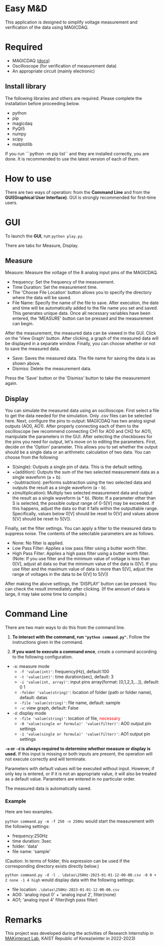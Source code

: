 # Easy M&D
This application is designed to simplify voltage measurement and verification of the data using MAGICDAQ.

# Required
- MAGICDAQ ([docs](https://magicdaq.github.io/magicdaq_docs/))
- Oscilloscope (for verification of measurement data)
- An appropriate circuit (mainly electronic)
## Install library
The following libraries and others are required. Please complete the installation before proceeding below.
- python
- pip
- magicdaq
- PyQt5
- numpy
- scipy
- matplotlib

If you run ```python -m pip list`` and they are installed correctly, you are done. It is recommended to use the latest version of each of them.

# How to use
There are two ways of operation: from the **Command Line** and from the **GUI(Graphical User Interface)**. GUI is strongly recommended for first-time users.

# GUI
To launch the **GUI**, run ``python play.py``.

There are tabs for Measure, Display.
## Measure
Measure: Measure the voltage of the 8 analog input pins of the MAGICDAQ.
- frequency: Set the frequency of the measurement.
- Time Duration: Set the measurement time.
- The 'Choose File Location' button allows you to specify the directory where the data will be saved.
- File Name: Specify the name of the file to save. After execution, the date and time will be automatically added to the file name you set and saved. This generates unique data.
Once all necessary variables have been entered, the 'MEASURE' button can be pressed and the measurement can begin.

After the measurement, the measured data can be viewed in the GUI. Click on the 'View Graph' button. After clicking, a graph of the measured data will be displayed in a separate window.
Finally, you can choose whether or not to save the measured data.
- Save: Saves the measured data. The file name for saving the data is as shown above.
- Dismiss: Delete the measurement data.

Press the 'Save' button or the 'Dismiss' button to take the measurement again.

## Display
You can simulate the measured data using an oscilloscope.
First select a file to get the data needed for the simulation. Only .csv files can be selected here.
Next, configure the pins to output: MAGICDAQ has two analog signal outputs (AO0, AO1). After properly connecting each of them to the oscilloscope (we recommend connecting CH1 for AO0 and CH2 for AO1), manipulate the parameters in the GUI. After selecting the checkboxes for the pins you need for output, let's move on to editing the parameters.
First, decide on the 'Option' parameter. This allows you to set whether the output should be a single data or an arithmetic calculation of two data. You can choose from the following
- S(single): Outputs a single pin of data. This is the default setting.
- +(addition): Outputs the sum of the two selected measurement data as a single waveform (a + b).
- -(subtraction): performs subtraction using the two selected data and outputs the result as a single waveform (a - b).
- x(multiplication): Multiply two selected measurement data and output the result as a single waveform (a * b).
(Note: If a parameter other than S is selected, the possible output range of 0-5[V] may be exceeded. If this happens, adjust the data so that it falls within the outputtable range. Specifically, values below 0[V] should be reset to 0[V] and values above 5[V] should be reset to 5[V]).

Finally, set the filter settings. You can apply a filter to the measured data to suppress noise. The contents of the selectable parameters are as follows.
- None: No filter is applied.
- Low Pass Filter: Applies a low pass filter using a butter worth filter.
- High Pass Filter: Applies a high pass filter using a butter worth filter.
(Note: If you use filter and the minimum value of voltage is less than 0[V], adjust all data so that the minimum value of the data is 0[V]. If you use filter and the maximum value of data is more than 5[V], adjust the range of voltages in the data to be 0[V] to 5[V])

After making the above settings, the 'DISPLAY' button can be pressed. You can check the result immediately after clicking. (If the amount of data is large, it may take some time to compile.)

# Command Line
There are two main ways to do this from the command line.

1. **To interact with the command, run ```"python command.py"```.**
Follow the instructions given in the command.

2. **If you want to execute a command once**, create a command according to the following configuration.
- ```-m```: measure mode
    - ```-f 'value(int)'```: frequency(Hz), default:100
    - ```-t 'value(int)'```: time duration(sec), default: 3
    - ```-i 'value(int, array)'```: input pins array(format: [0,1,2,3,...]), default: 0 1
    - ```-folder 'value(string)'```: location of folder (path or folder name), default: datas
    - ```-file 'value(string)'```: file name, default: sample
    - ```-v```: view graph, default: False
- ```-d```: display mode
    - ```-file 'value(string)'```: location of file, <span style="color: red; ">necessary</span>
    - ```-0 'value(single or formula)' 'value(filter)'```: AO0 output pin settings
    - ```-1 'value(single or formula)' 'value(filter)'```: AO1 output pin settings

**```-m``` or ```-d``` is always required to determine whether measure or display is used.** If this input is missing or both inputs are present, the operation will not execute correctly and will terminate.

Parameters with default values will be executed without input. However, if only key is entered, or if it is not an appropriate value, it will also be treated as a default value. Parameters are entered in no particular order.

The measured data is automatically saved.

### Example
Here are two examples.

```python command.py -m -f 250 -n 250Hz```
would start the measurement with the following settings:
- frequency:250Hz
- time duration: 3sec
- folder: 'data'
- file name: 'sample'

(Caution: In terms of folder, this expression can be used if the corresponding directory exists directly below.)

```python command.py -d -l . \datas\250Hz-2023-01-01-12-00-00.csv -0 0 + 2 none -1 4 high```
would display data with the following settings:
- file location: `.\datas\250Hz-2023-01-01-12-00-00.csv`
- AO0: 'analog input 0' + 'analog input 2', filter(none)
- AO1; 'analog input 4' filter(high pass filter)


# Remarks
This project was developed during the activities of Research Internship in [MAKinteract Lab](https://makinteract.kaist.ac.kr/), KAIST Republic of Korea(winter in 2022-2023)